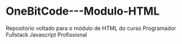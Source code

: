 # OneBitCode---Modulo-HTML
Repositório voltado para o módulo de HTML do curso Programador Fullstack Javascript Profissional
